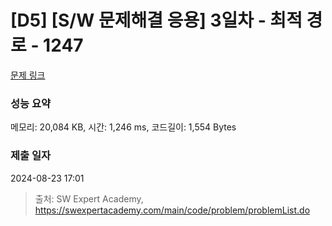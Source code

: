 # [D5] [S/W 문제해결 응용] 3일차 - 최적 경로 - 1247 

[문제 링크](https://swexpertacademy.com/main/code/problem/problemDetail.do?contestProbId=AV15OZ4qAPICFAYD) 

### 성능 요약

메모리: 20,084 KB, 시간: 1,246 ms, 코드길이: 1,554 Bytes

### 제출 일자

2024-08-23 17:01



> 출처: SW Expert Academy, https://swexpertacademy.com/main/code/problem/problemList.do